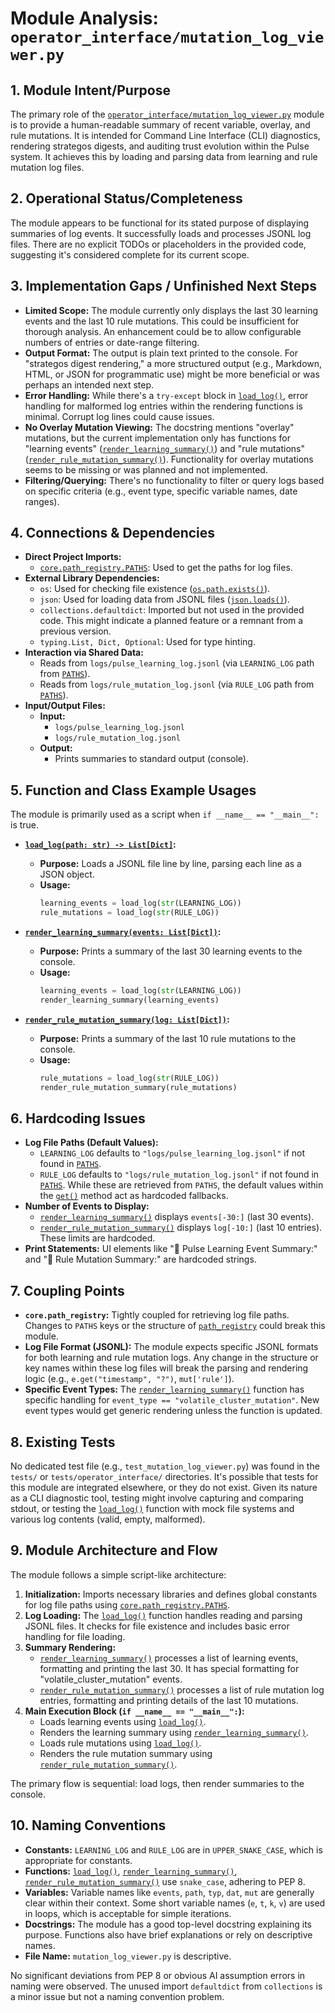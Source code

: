 # Module Analysis: `operator_interface/mutation_log_viewer.py`

## 1. Module Intent/Purpose

The primary role of the [`operator_interface/mutation_log_viewer.py`](../../operator_interface/mutation_log_viewer.py) module is to provide a human-readable summary of recent variable, overlay, and rule mutations. It is intended for Command Line Interface (CLI) diagnostics, rendering strategos digests, and auditing trust evolution within the Pulse system. It achieves this by loading and parsing data from learning and rule mutation log files.

## 2. Operational Status/Completeness

The module appears to be functional for its stated purpose of displaying summaries of log events. It successfully loads and processes JSONL log files. There are no explicit TODOs or placeholders in the provided code, suggesting it's considered complete for its current scope.

## 3. Implementation Gaps / Unfinished Next Steps

*   **Limited Scope:** The module currently only displays the last 30 learning events and the last 10 rule mutations. This could be insufficient for thorough analysis. An enhancement could be to allow configurable numbers of entries or date-range filtering.
*   **Output Format:** The output is plain text printed to the console. For "strategos digest rendering," a more structured output (e.g., Markdown, HTML, or JSON for programmatic use) might be more beneficial or was perhaps an intended next step.
*   **Error Handling:** While there's a `try-except` block in [`load_log()`](../../operator_interface/mutation_log_viewer.py:19), error handling for malformed log entries within the rendering functions is minimal. Corrupt log lines could cause issues.
*   **No Overlay Mutation Viewing:** The docstring mentions "overlay" mutations, but the current implementation only has functions for "learning events" ([`render_learning_summary()`](../../operator_interface/mutation_log_viewer.py:29)) and "rule mutations" ([`render_rule_mutation_summary()`](../../operator_interface/mutation_log_viewer.py:46)). Functionality for overlay mutations seems to be missing or was planned and not implemented.
*   **Filtering/Querying:** There's no functionality to filter or query logs based on specific criteria (e.g., event type, specific variable names, date ranges).

## 4. Connections & Dependencies

*   **Direct Project Imports:**
    *   [`core.path_registry.PATHS`](../../core/path_registry.py): Used to get the paths for log files.
*   **External Library Dependencies:**
    *   `os`: Used for checking file existence ([`os.path.exists()`](../../operator_interface/mutation_log_viewer.py:20)).
    *   `json`: Used for loading data from JSONL files ([`json.loads()`](../../operator_interface/mutation_log_viewer.py:24)).
    *   `collections.defaultdict`: Imported but not used in the provided code. This might indicate a planned feature or a remnant from a previous version.
    *   `typing.List, Dict, Optional`: Used for type hinting.
*   **Interaction via Shared Data:**
    *   Reads from `logs/pulse_learning_log.jsonl` (via `LEARNING_LOG` path from [`PATHS`](../../core/path_registry.py)).
    *   Reads from `logs/rule_mutation_log.jsonl` (via `RULE_LOG` path from [`PATHS`](../../core/path_registry.py)).
*   **Input/Output Files:**
    *   **Input:**
        *   `logs/pulse_learning_log.jsonl`
        *   `logs/rule_mutation_log.jsonl`
    *   **Output:**
        *   Prints summaries to standard output (console).

## 5. Function and Class Example Usages

The module is primarily used as a script when `if __name__ == "__main__":` is true.

*   **[`load_log(path: str) -> List[Dict]`](../../operator_interface/mutation_log_viewer.py:19):**
    *   **Purpose:** Loads a JSONL file line by line, parsing each line as a JSON object.
    *   **Usage:**
        ```python
        learning_events = load_log(str(LEARNING_LOG))
        rule_mutations = load_log(str(RULE_LOG))
        ```

*   **[`render_learning_summary(events: List[Dict])`](../../operator_interface/mutation_log_viewer.py:29):**
    *   **Purpose:** Prints a summary of the last 30 learning events to the console.
    *   **Usage:**
        ```python
        learning_events = load_log(str(LEARNING_LOG))
        render_learning_summary(learning_events)
        ```

*   **[`render_rule_mutation_summary(log: List[Dict])`](../../operator_interface/mutation_log_viewer.py:46):**
    *   **Purpose:** Prints a summary of the last 10 rule mutations to the console.
    *   **Usage:**
        ```python
        rule_mutations = load_log(str(RULE_LOG))
        render_rule_mutation_summary(rule_mutations)
        ```

## 6. Hardcoding Issues

*   **Log File Paths (Default Values):**
    *   `LEARNING_LOG` defaults to `"logs/pulse_learning_log.jsonl"` if not found in [`PATHS`](../../core/path_registry.py).
    *   `RULE_LOG` defaults to `"logs/rule_mutation_log.jsonl"` if not found in [`PATHS`](../../core/path_registry.py).
    While these are retrieved from `PATHS`, the default values within the [`get()`](../../core/path_registry.py) method act as hardcoded fallbacks.
*   **Number of Events to Display:**
    *   [`render_learning_summary()`](../../operator_interface/mutation_log_viewer.py:29) displays `events[-30:]` (last 30 events).
    *   [`render_rule_mutation_summary()`](../../operator_interface/mutation_log_viewer.py:46) displays `log[-10:]` (last 10 entries).
    These limits are hardcoded.
*   **Print Statements:** UI elements like "📜 Pulse Learning Event Summary:" and "🔧 Rule Mutation Summary:" are hardcoded strings.

## 7. Coupling Points

*   **`core.path_registry`:** Tightly coupled for retrieving log file paths. Changes to `PATHS` keys or the structure of [`path_registry`](../../core/path_registry.py) could break this module.
*   **Log File Format (JSONL):** The module expects specific JSONL formats for both learning and rule mutation logs. Any change in the structure or key names within these log files will break the parsing and rendering logic (e.g., `e.get("timestamp", "?")`, `mut['rule']`).
*   **Specific Event Types:** The [`render_learning_summary()`](../../operator_interface/mutation_log_viewer.py:29) function has specific handling for `event_type == "volatile_cluster_mutation"`. New event types would get generic rendering unless the function is updated.

## 8. Existing Tests

No dedicated test file (e.g., `test_mutation_log_viewer.py`) was found in the `tests/` or `tests/operator_interface/` directories. It's possible that tests for this module are integrated elsewhere, or they do not exist. Given its nature as a CLI diagnostic tool, testing might involve capturing and comparing stdout, or testing the [`load_log()`](../../operator_interface/mutation_log_viewer.py:19) function with mock file systems and various log contents (valid, empty, malformed).

## 9. Module Architecture and Flow

The module follows a simple script-like architecture:
1.  **Initialization:** Imports necessary libraries and defines global constants for log file paths using [`core.path_registry.PATHS`](../../core/path_registry.py).
2.  **Log Loading:** The [`load_log()`](../../operator_interface/mutation_log_viewer.py:19) function handles reading and parsing JSONL files. It checks for file existence and includes basic error handling for file loading.
3.  **Summary Rendering:**
    *   [`render_learning_summary()`](../../operator_interface/mutation_log_viewer.py:29) processes a list of learning events, formatting and printing the last 30. It has special formatting for "volatile_cluster_mutation" events.
    *   [`render_rule_mutation_summary()`](../../operator_interface/mutation_log_viewer.py:46) processes a list of rule mutation log entries, formatting and printing details of the last 10 mutations.
4.  **Main Execution Block (`if __name__ == "__main__":`):**
    *   Loads learning events using [`load_log()`](../../operator_interface/mutation_log_viewer.py:19).
    *   Renders the learning summary using [`render_learning_summary()`](../../operator_interface/mutation_log_viewer.py:29).
    *   Loads rule mutations using [`load_log()`](../../operator_interface/mutation_log_viewer.py:19).
    *   Renders the rule mutation summary using [`render_rule_mutation_summary()`](../../operator_interface/mutation_log_viewer.py:46).

The primary flow is sequential: load logs, then render summaries to the console.

## 10. Naming Conventions

*   **Constants:** `LEARNING_LOG` and `RULE_LOG` are in `UPPER_SNAKE_CASE`, which is appropriate for constants.
*   **Functions:** [`load_log()`](../../operator_interface/mutation_log_viewer.py:19), [`render_learning_summary()`](../../operator_interface/mutation_log_viewer.py:29), [`render_rule_mutation_summary()`](../../operator_interface/mutation_log_viewer.py:46) use `snake_case`, adhering to PEP 8.
*   **Variables:** Variable names like `events`, `path`, `typ`, `dat`, `mut` are generally clear within their context. Some short variable names (`e`, `t`, `k`, `v`) are used in loops, which is acceptable for simple iterations.
*   **Docstrings:** The module has a good top-level docstring explaining its purpose. Functions also have brief explanations or rely on descriptive names.
*   **File Name:** `mutation_log_viewer.py` is descriptive.

No significant deviations from PEP 8 or obvious AI assumption errors in naming were observed. The unused import `defaultdict` from `collections` is a minor issue but not a naming convention problem.
